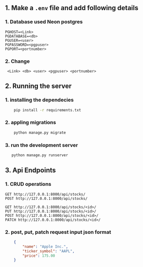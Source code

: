 ## 1. Make a `.env` file and add following details
### 1. Database used Neon postgres
   ```plaintext
   PGHOST=<Link>
   PGDATABASE=<db>
   PGUSER=<user>
   PGPASSWORD=<pgpuser>
   PGPORT=<portnumber>
   ```
### 2. Change 
 ```plaintext
  <Link> <db> <user> <pgpuser> <portnumber>
  ```

## 2. Running the server

### 1. installing the dependecies
```bash
    pip install -r requirements.txt
```
### 2. appling migrations
```bash
    python manage.py migrate
```
### 3. run the development server
```bash
   python manage.py runserver
```
## 3. Api Endpoints

### 1. CRUD operations
```plaintext
GET http://127.0.0.1:8000/api/stocks/
POST http://127.0.0.1:8000/api/stocks/

GET http://127.0.0.1:8000/api/stocks/<id>/
PUT http://127.0.0.1:8000/api/stocks/<id>/
POST http://127.0.0.1:8000/api/stocks/<id>/
PATCH http://127.0.0.1:8000/api/stocks/<id>/
```

### 2. post, put, patch request input json format
```json
    {
        "name": "Apple Inc.",
        "ticker_symbol": "AAPL",
        "price": 175.00
    }

